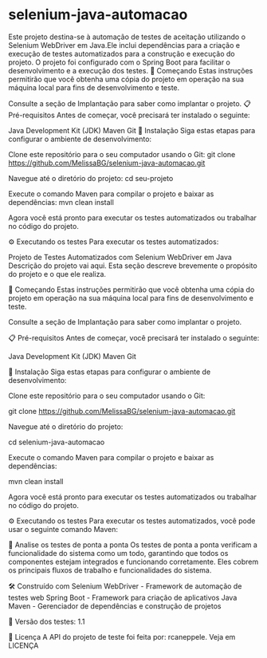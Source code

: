 # selenium-java-automacao
Este projeto destina-se à automação de testes de aceitação utilizando o Selenium WebDriver em Java.Ele inclui dependências para a criação e execução de testes automatizados para a construção e execução do projeto. O projeto foi configurado com o Spring Boot para facilitar o desenvolvimento e a execução dos testes.
🚀 Começando
Estas instruções permitirão que você obtenha uma cópia do projeto em operação na sua máquina local para fins de desenvolvimento e teste.

Consulte a seção de Implantação para saber como implantar o projeto.
📋 Pré-requisitos
Antes de começar, você precisará ter instalado o seguinte:

Java Development Kit (JDK)
Maven
Git
🔧 Instalação
Siga estas etapas para configurar o ambiente de desenvolvimento:

Clone este repositório para o seu computador usando o Git:
git clone https://github.com/MelissaBG/selenium-java-automacao.git

Navegue até o diretório do projeto:
cd seu-projeto

Execute o comando Maven para compilar o projeto e baixar as dependências:
mvn clean install

Agora você está pronto para executar os testes automatizados ou trabalhar no código do projeto.

⚙️ Executando os testes
Para executar os testes automatizados:


Projeto de Testes Automatizados com Selenium WebDriver em Java
Descrição do projeto vai aqui. Esta seção descreve brevemente o propósito do projeto e o que ele realiza.

🚀 Começando
Estas instruções permitirão que você obtenha uma cópia do projeto em operação na sua máquina local para fins de desenvolvimento e teste.

Consulte a seção de Implantação para saber como implantar o projeto.

📋 Pré-requisitos
Antes de começar, você precisará ter instalado o seguinte:

Java Development Kit (JDK)
Maven
Git

🔧 Instalação
Siga estas etapas para configurar o ambiente de desenvolvimento:

Clone este repositório para o seu computador usando o Git:

git clone https://github.com/MelissaBG/selenium-java-automacao.git

Navegue até o diretório do projeto:

cd selenium-java-automacao

Execute o comando Maven para compilar o projeto e baixar as dependências:

mvn clean install

Agora você está pronto para executar os testes automatizados ou trabalhar no código do projeto.

⚙️ Executando os testes
Para executar os testes automatizados, você pode usar o seguinte comando Maven:


🔩 Analise os testes de ponta a ponta
Os testes de ponta a ponta verificam a funcionalidade do sistema como um todo, garantindo que todos os componentes estejam integrados e funcionando corretamente. Eles cobrem os principais fluxos de trabalho e funcionalidades do sistema.

🛠️ Construído com
Selenium WebDriver - Framework de automação de testes web
Spring Boot - Framework para criação de aplicativos Java
Maven - Gerenciador de dependências e construção de projetos

📌 Versão dos testes:
1.1

📄 Licença
A API do projeto de teste foi feita por: rcaneppele. Veja em LICENÇA


